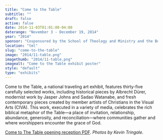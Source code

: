 ```yaml
---
title: "Come to the Table"
subtitle: ""
draft: false
active: false
date: 2014-11-03T01:01:00-04:00
daterange: "November 3 - December 19, 2014"
year: "2014"
sponsor: "Cosponsored by the School of Theology and Ministry and the Boston College University Libraries"
location: "tml"
slug: "come-to-the-table"
image: "2014/11-table.png"
imagethumb: "2014/11-table.png"
imagealt: "Come to the Table exhibit poster"
style: "default"
type: "exhibits"
---
```


<p>Come to the Table, a national traveling art exhibit, features   thirty-five carefully selected works, including historical pieces by   Albrecht Dürer, modernist work by Jasper Johns and Sadao Watanabe, and   fresh contemporary pieces created by member artists of Christians in the   Visual Arts (CIVA). This work, executed in a variety of media,   celebrates the rich biblical metaphor of the Table—a place of   invitation, relationship, abundance, generosity, and   reconciliation—where communities gather and where worshippers encounter   the grace of God.</p>
<p><a href="https://library.bc.edu/images/exhibits/tml/2014/cometothetable.pdf">Come to The Table opening reception PDF</a>. <em>Photos by Kevin Tringale</em>.</p>


